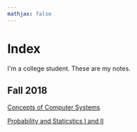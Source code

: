 ```yaml
---
mathjax: false
---
```

# Index

I'm a college student. These are my notes.

## Fall 2018

[Concepts of Computer Systems](./cs/index.md)

[Probability and Staticstics I and II](./ps/index.md)
